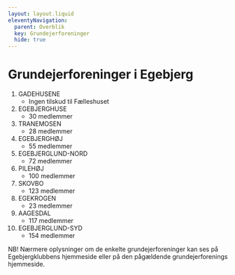 ```yaml
---
layout: layout.liquid
eleventyNavigation:
  parent: Overblik
  key: Grundejerforeninger
  hide: true
---
```

# Grundejerforeninger i Egebjerg #
1. GADEHUSENE
    * Ingen tilskud til Fælleshuset
1. EGEBJERGHUSE
    * 30 medlemmer
1. TRANEMOSEN
    * 28 medlemmer
1. EGEBJERGHØJ
    * 55 medlemmer
1. EGEBJERGLUND-NORD
    * 72 medlemmer
1. PILEHØJ
    * 100 medlemmer
1. SKOVBO
    * 123 medlemmer
1. EGEKROGEN
    * 23 medlemmer
1. AAGESDAL
    * 117 medlemmer
1. EGEBJERGLUND-SYD
    * 154 medlemmer


NB! Nærmere oplysninger om de enkelte grundejerforeninger kan ses på Egebjergklubbens hjemmeside eller på den pågældende grundejerforenings hjemmeside.

